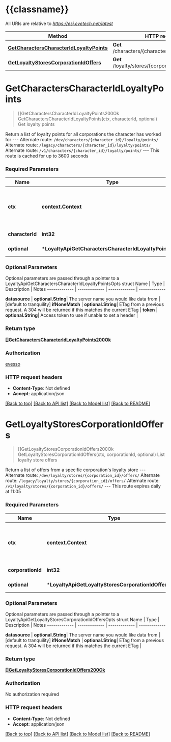 # {{classname}}

All URIs are relative to *https://esi.evetech.net/latest*

Method | HTTP request | Description
------------- | ------------- | -------------
[**GetCharactersCharacterIdLoyaltyPoints**](LoyaltyApi.md#GetCharactersCharacterIdLoyaltyPoints) | **Get** /characters/{character_id}/loyalty/points/ | Get loyalty points
[**GetLoyaltyStoresCorporationIdOffers**](LoyaltyApi.md#GetLoyaltyStoresCorporationIdOffers) | **Get** /loyalty/stores/{corporation_id}/offers/ | List loyalty store offers

# **GetCharactersCharacterIdLoyaltyPoints**
> []GetCharactersCharacterIdLoyaltyPoints200Ok GetCharactersCharacterIdLoyaltyPoints(ctx, characterId, optional)
Get loyalty points

Return a list of loyalty points for all corporations the character has worked for  --- Alternate route: `/dev/characters/{character_id}/loyalty/points/`  Alternate route: `/legacy/characters/{character_id}/loyalty/points/`  Alternate route: `/v1/characters/{character_id}/loyalty/points/`  --- This route is cached for up to 3600 seconds

### Required Parameters

Name | Type | Description  | Notes
------------- | ------------- | ------------- | -------------
 **ctx** | **context.Context** | context for authentication, logging, cancellation, deadlines, tracing, etc.
  **characterId** | **int32**| An EVE character ID | 
 **optional** | ***LoyaltyApiGetCharactersCharacterIdLoyaltyPointsOpts** | optional parameters | nil if no parameters

### Optional Parameters
Optional parameters are passed through a pointer to a LoyaltyApiGetCharactersCharacterIdLoyaltyPointsOpts struct
Name | Type | Description  | Notes
------------- | ------------- | ------------- | -------------

 **datasource** | **optional.String**| The server name you would like data from | [default to tranquility]
 **ifNoneMatch** | **optional.String**| ETag from a previous request. A 304 will be returned if this matches the current ETag | 
 **token** | **optional.String**| Access token to use if unable to set a header | 

### Return type

[**[]GetCharactersCharacterIdLoyaltyPoints200Ok**](get_characters_character_id_loyalty_points_200_ok.md)

### Authorization

[evesso](../README.md#evesso)

### HTTP request headers

 - **Content-Type**: Not defined
 - **Accept**: application/json

[[Back to top]](#) [[Back to API list]](../README.md#documentation-for-api-endpoints) [[Back to Model list]](../README.md#documentation-for-models) [[Back to README]](../README.md)

# **GetLoyaltyStoresCorporationIdOffers**
> []GetLoyaltyStoresCorporationIdOffers200Ok GetLoyaltyStoresCorporationIdOffers(ctx, corporationId, optional)
List loyalty store offers

Return a list of offers from a specific corporation's loyalty store  --- Alternate route: `/dev/loyalty/stores/{corporation_id}/offers/`  Alternate route: `/legacy/loyalty/stores/{corporation_id}/offers/`  Alternate route: `/v1/loyalty/stores/{corporation_id}/offers/`  --- This route expires daily at 11:05

### Required Parameters

Name | Type | Description  | Notes
------------- | ------------- | ------------- | -------------
 **ctx** | **context.Context** | context for authentication, logging, cancellation, deadlines, tracing, etc.
  **corporationId** | **int32**| An EVE corporation ID | 
 **optional** | ***LoyaltyApiGetLoyaltyStoresCorporationIdOffersOpts** | optional parameters | nil if no parameters

### Optional Parameters
Optional parameters are passed through a pointer to a LoyaltyApiGetLoyaltyStoresCorporationIdOffersOpts struct
Name | Type | Description  | Notes
------------- | ------------- | ------------- | -------------

 **datasource** | **optional.String**| The server name you would like data from | [default to tranquility]
 **ifNoneMatch** | **optional.String**| ETag from a previous request. A 304 will be returned if this matches the current ETag | 

### Return type

[**[]GetLoyaltyStoresCorporationIdOffers200Ok**](get_loyalty_stores_corporation_id_offers_200_ok.md)

### Authorization

No authorization required

### HTTP request headers

 - **Content-Type**: Not defined
 - **Accept**: application/json

[[Back to top]](#) [[Back to API list]](../README.md#documentation-for-api-endpoints) [[Back to Model list]](../README.md#documentation-for-models) [[Back to README]](../README.md)

